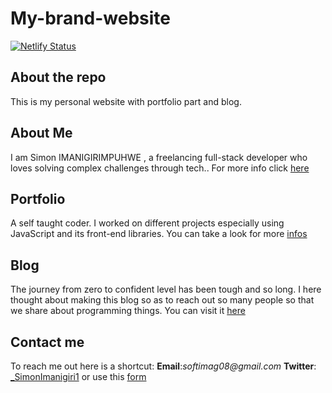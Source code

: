 # My-brand-website
[![Netlify Status](https://api.netlify.com/api/v1/badges/627292ba-2c76-4a8c-9990-397c2c5c4019/deploy-status)](https://app.netlify.com/sites/simon-tech/deploys)

## About the repo
This is my personal website with portfolio part and blog.

## About Me
I am Simon IMANIGIRIMPUHWE , a freelancing full-stack developer who loves solving complex challenges through tech.. For more info click [here](https://simon-tech.netlify.app/about/index.html)

## Portfolio
A self taught coder. I worked on different projects especially using JavaScript and its front-end libraries. You can take a look for more [infos](https://simon-tech.netlify.app/about/index.html)

## Blog
The journey from zero to confident level has been tough and so long. I here thought about making this blog so as to reach out so many people so that we share about programming things. You can visit it [here](https://simon-tech.netlify.app/blog/index.html)

## Contact me
To reach me out here is a shortcut:
**Email**:_softimag08@gmail.com_ 
**Twitter**: [_SimonImanigiri1](https://twitter.com/simonImanigiri1) or use this [form](https://simon-tech.netlify.app/contact/index.html)

